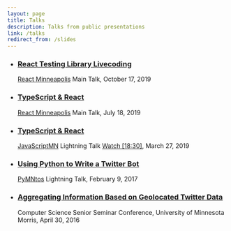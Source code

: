 ```yaml
---
layout: page
title: Talks
description: Talks from public presentations
link: /talks
redirect_from: /slides
---
```


- ### [React Testing Library Livecoding](https://codesandbox.io/embed/react-minneapolis-rtl-sandbox-txy5t)

  [React Minneapolis](https://www.meetup.com/React-Minneapolis-Meetup/events/263988845/)
  Main Talk, <time dateTime="2019-10-17">October 17, 2019</time>

- ### [TypeScript & React](https://github.com/BrianMitchL/typescript-react-talk/tree/react-mpls-talk)

  [React Minneapolis](https://www.meetup.com/React-Minneapolis-Meetup/events/257861771/)
  Main Talk, <time dateTime="2019-07-18">July 18, 2019</time>

- ### [TypeScript & React](https://github.com/BrianMitchL/typescript-react-talk/tree/jsmn-lightning-talk)

  [JavaScriptMN](https://www.meetup.com/JavaScriptMN/events/tqfvfqyzfbkc/)
  Lightning Talk [Watch [18:30]](https://youtu.be/p747lPJVHw0?t=900), <time dateTime="2019-03-27">March 27, 2019</time>

- ### [Using Python to Write a Twitter Bot](/talks/python-twitter-bot)

  [PyMNtos](https://www.meetup.com/PyMNtos-Twin-Cities-Python-User-Group/events/236807650/)
  Lightning Talk, <time dateTime="2017-02-09">February 9, 2017</time>

- ### [Aggregating Information Based on Geolocated Twitter Data](https://github.com/UMM-CSci/senior-seminar/blob/master/_seminars/spring2016/mitchellslides.pdf)
  Computer Science Senior Seminar Conference, University of Minnesota Morris, <time dateTime="2016-04-30">April 30, 2016</time>
